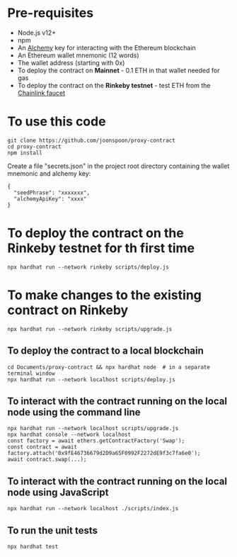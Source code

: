 # Pre-requisites
- Node.js v12+
- npm
- An [Alchemy](https://www.alchemy.com/) key for interacting with the Ethereum blockchain
- An Ethereum wallet mnemonic (12 words) 
- The wallet address (starting with 0x)
- To deploy the contract on **Mainnet** - 0.1 ETH in that wallet needed for gas
- To deploy the contract on the **Rinkeby testnet** - test ETH from the [Chainlink faucet](https://faucets.chain.link/rinkeby)

# To use this code
```
git clone https://github.com/joonspoon/proxy-contract
cd proxy-contract
npm install
```
Create a file "secrets.json" in the project root directory containing the wallet mnemonic and alchemy key:
```
{
  "seedPhrase": "xxxxxxx",
  "alchemyApiKey": "xxxx"
}
```
# To deploy the contract on the Rinkeby testnet for th first time
```
npx hardhat run --network rinkeby scripts/deploy.js
```

# To make changes to the existing contract on Rinkeby
```
npx hardhat run --network rinkeby scripts/upgrade.js
```

## To deploy the contract to a local blockchain
```
cd Documents/proxy-contract && npx hardhat node  # in a separate terminal window
npx hardhat run --network localhost scripts/deploy.js
```

## To interact with the contract running on the local node using the command line
```
npx hardhat run --network localhost scripts/upgrade.js
npx hardhat console --network localhost
const factory = await ethers.getContractFactory('Swap');
const contract = await factory.attach('0x9fE46736679d2D9a65F0992F2272dE9f3c7fa6e0');
await contract.swap(...);
```

## To interact with the contract running on the local node using JavaScript
```
npx hardhat run --network localhost ./scripts/index.js
```

## To run the unit tests
```
npx hardhat test
```
